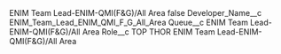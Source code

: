 <?xml version="1.0" encoding="UTF-8"?>
<CustomMetadata xmlns="http://soap.sforce.com/2006/04/metadata" xmlns:xsi="http://www.w3.org/2001/XMLSchema-instance" xmlns:xsd="http://www.w3.org/2001/XMLSchema">
    <label>ENIM Team Lead-ENIM-QMI(F&amp;G)/All Area</label>
    <protected>false</protected>
    <values>
        <field>Developer_Name__c</field>
        <value xsi:type="xsd:string">ENIM_Team_Lead_ENIM_QMI_F_G_All_Area</value>
    </values>
    <values>
        <field>Queue__c</field>
        <value xsi:type="xsd:string">ENIM Team Lead-ENIM-QMI(F&amp;G)/All Area</value>
    </values>
    <values>
        <field>Role__c</field>
        <value xsi:type="xsd:string">TOP THOR ENIM Team Lead-ENIM-QMI(F&amp;G)/All Area</value>
    </values>
</CustomMetadata>
